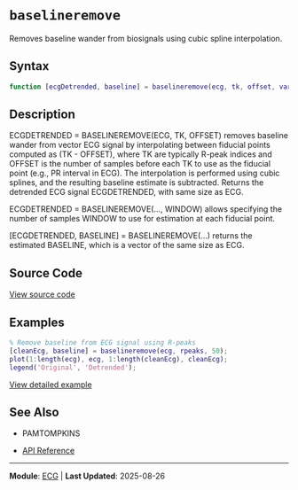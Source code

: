 # `baselineremove`

Removes baseline wander from biosignals using cubic spline interpolation.

## Syntax

```matlab
function [ecgDetrended, baseline] = baselineremove(ecg, tk, offset, varargin)
```

## Description

ECGDETRENDED = BASELINEREMOVE(ECG, TK, OFFSET) removes baseline wander from vector ECG signal by interpolating between fiducial points computed as (TK - OFFSET), where TK are typically R-peak indices and OFFSET is the number of samples before each TK to use as the fiducial point (e.g., PR interval in ECG). The interpolation is performed using cubic splines, and the resulting baseline estimate is subtracted. Returns the detrended ECG signal ECGDETRENDED, with same size as ECG.

ECGDETRENDED = BASELINEREMOVE(..., WINDOW) allows specifying the number of samples WINDOW to use for estimation at each fiducial point.

[ECGDETRENDED, BASELINE] = BASELINEREMOVE(...) returns the estimated BASELINE, which is a vector of the same size as ECG.

## Source Code

[View source code](https://github.com/BSICoS/biosigmat/tree/main/src/ecg/baselineremove.m)

## Examples

```matlab
% Remove baseline from ECG signal using R-peaks
[cleanEcg, baseline] = baselineremove(ecg, rpeaks, 50);
plot(1:length(ecg), ecg, 1:length(cleanEcg), cleanEcg);
legend('Original', 'Detrended');
```

[View detailed example](https://github.com/BSICoS/biosigmat/tree/main/examples/ecg/baselineremoveExample.m)

## See Also

- PAMTOMPKINS

- [API Reference](../index.md)

---

**Module**: [ECG](index.md) | **Last Updated**: 2025-08-26
